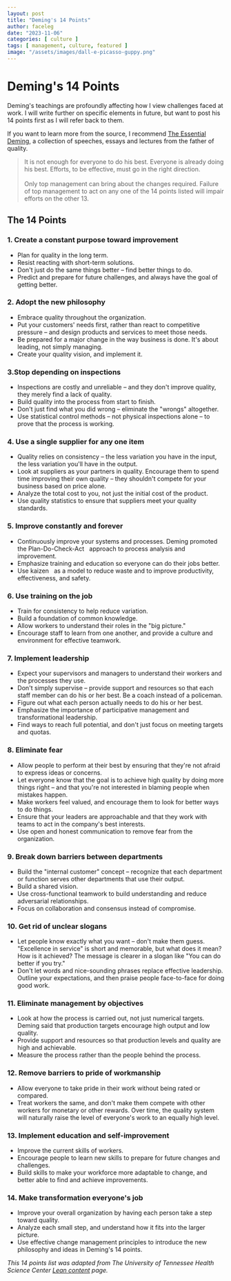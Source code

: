 ```yaml
---
layout: post
title: "Deming's 14 Points"
author: faceleg
date: "2023-11-06"
categories: [ culture ]
tags: [ management, culture, featured ]
image: "/assets/images/dall-e-picasso-guppy.png"
---
```


# Deming's 14 Points

Deming's teachings are profoundly affecting how I view
challenges faced at work. I will write further on specific elements in future, but want to post
his 14 points first as I will refer back to them.

If you want to learn more from the source, I recommend <a
href="https://deming.org/the-essential-deming-new-book-on-dr-deming-work/" target="_blank">The Essential Deming</a>, a
collection of speeches, essays and lectures from the father of quality.

>It is not enough for everyone to do his best. Everyone is already doing his best. Efforts, to be effective, must go in the right direction.<br/><br/>Only top management can bring about the changes required. Failure of top management to act on any one of the 14 points listed will impair efforts on the other 13.

## The 14 Points

### 1. Create a constant purpose toward improvement
*   Plan for quality in the long term.
*   Resist reacting with short-term solutions.
*   Don't just do the same things better – find better things to do.
*   Predict and prepare for future challenges, and always have the goal of getting better.

### 2. Adopt the new philosophy
*   Embrace quality throughout the organization.
*   Put your customers' needs first, rather than react to competitive pressure – and design products and services to meet those needs.
*   Be prepared for a major change in the way business is done. It's about leading, not simply managing.
*   Create your quality vision, and implement it.

### 3.Stop depending on inspections
*   Inspections are costly and unreliable – and they don't improve quality, they merely find a lack of quality.
*   Build quality into the process from start to finish.
*   Don't just find what you did wrong – eliminate the "wrongs" altogether.
*   Use statistical control methods – not physical inspections alone – to prove that the process is working.

### 4. Use a single supplier for any one item
*   Quality relies on consistency – the less variation you have in the input, the less variation you'll have in the output.
*   Look at suppliers as your partners in quality. Encourage them to spend time improving their own quality – they shouldn't compete for your business based on price alone.
*   Analyze the total cost to you, not just the initial cost of the product.
*   Use quality statistics to ensure that suppliers meet your quality standards.

### 5. Improve constantly and forever
*   Continuously improve your systems and processes. Deming promoted the Plan-Do-Check-Act   approach to process analysis and improvement.
*   Emphasize training and education so everyone can do their jobs better.
*   Use kaizen   as a model to reduce waste and to improve productivity, effectiveness, and safety.

### 6. Use training on the job
*   Train for consistency to help reduce variation.
*   Build a foundation of common knowledge.
*   Allow workers to understand their roles in the "big picture."
*   Encourage staff to learn from one another, and provide a culture and environment for effective teamwork.

### 7. Implement leadership
*   Expect your supervisors and managers to understand their workers and the processes they use.
*   Don't simply supervise – provide support and resources so that each staff member can do his or her best. Be a coach instead of a policeman.
*   Figure out what each person actually needs to do his or her best.
*   Emphasize the importance of participative management and transformational leadership.
*   Find ways to reach full potential, and don't just focus on meeting targets and quotas.

### 8. Eliminate fear
*   Allow people to perform at their best by ensuring that they're not afraid to express ideas or concerns.
*   Let everyone know that the goal is to achieve high quality by doing more things right – and that you're not interested in blaming people when mistakes happen.
*   Make workers feel valued, and encourage them to look for better ways to do things.
*   Ensure that your leaders are approachable and that they work with teams to act in the company's best interests.
*   Use open and honest communication to remove fear from the organization.

### 9. Break down barriers between departments
*   Build the "internal customer" concept – recognize that each department or function serves other departments that use their output.
*   Build a shared vision.
*   Use cross-functional teamwork to build understanding and reduce adversarial relationships.
*   Focus on collaboration and consensus instead of compromise.

### 10. Get rid of unclear slogans
*   Let people know exactly what you want – don't make them guess. "Excellence in service" is short and memorable, but what does it mean? How is it achieved? The message is clearer in a slogan like "You can do better if you try."
*   Don't let words and nice-sounding phrases replace effective leadership. Outline your expectations, and then praise people face-to-face for doing good work.

### 11. Eliminate management by objectives
*   Look at how the process is carried out, not just numerical targets. Deming said that production targets encourage high output and low quality.
*   Provide support and resources so that production levels and quality are high and achievable.
*   Measure the process rather than the people behind the process.

### 12. Remove barriers to pride of workmanship
*   Allow everyone to take pride in their work without being rated or compared.
*   Treat workers the same, and don't make them compete with other workers for monetary or other rewards. Over time, the quality system will naturally raise the level of everyone's work to an equally high level.

### 13. Implement education and self-improvement
*   Improve the current skills of workers.
*   Encourage people to learn new skills to prepare for future changes and challenges.
*   Build skills to make your workforce more adaptable to change, and better able to find and achieve improvements.

### 14. Make transformation everyone's job
*   Improve your overall organization by having each person take a step toward quality.
*   Analyze each small step, and understand how it fits into the larger picture.
*   Use effective change management principles to introduce the new philosophy and ideas in Deming's 14 points.

*This 14 points list was adapted from The University of Tennessee Health Science Center <a
href="https://www.uthsc.edu/its/business-productivity-solutions/lean-uthsc/deming.php" target="_blank">Lean content</a> page.*
